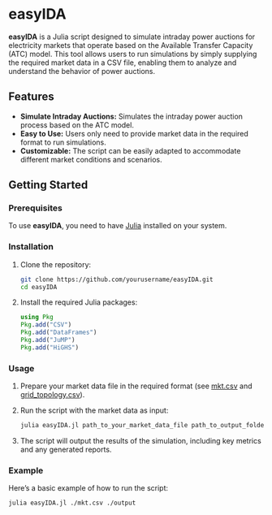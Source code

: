 # easyIDA

**easyIDA** is a Julia script designed to simulate intraday power auctions for electricity markets that operate based on the Available Transfer Capacity (ATC) model. This tool allows users to run simulations by simply supplying the required market data in a CSV file, enabling them to analyze and understand the behavior of power auctions.

## Features

- **Simulate Intraday Auctions:** Simulates the intraday power auction process based on the ATC model.
- **Easy to Use:** Users only need to provide market data in the required format to run simulations.
- **Customizable:** The script can be easily adapted to accommodate different market conditions and scenarios.

## Getting Started

### Prerequisites

To use **easyIDA**, you need to have [Julia](https://julialang.org/downloads/) installed on your system.

### Installation

1. Clone the repository:
    ```bash
    git clone https://github.com/yourusername/easyIDA.git
    cd easyIDA
    ```

2. Install the required Julia packages:
    ```julia
    using Pkg
    Pkg.add("CSV")
    Pkg.add("DataFrames")
    Pkg.add("JuMP")
    Pkg.add("HiGHS")
    ```

### Usage

1. Prepare your market data file in the required format (see [mkt.csv](mkt.csv) and [grid_topology.csv](grid_topology.csv)).

2. Run the script with the market data as input:
    ```bash
    julia easyIDA.jl path_to_your_market_data_file path_to_output_folder
    ```

3. The script will output the results of the simulation, including key metrics and any generated reports.

### Example

Here’s a basic example of how to run the script:

```bash
julia easyIDA.jl ./mkt.csv ./output
```
